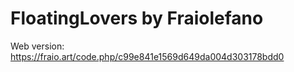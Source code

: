 # FloatingLovers by Fraiolefano

Web version: https://fraio.art/code.php/c99e841e1569d649da004d303178bdd0
